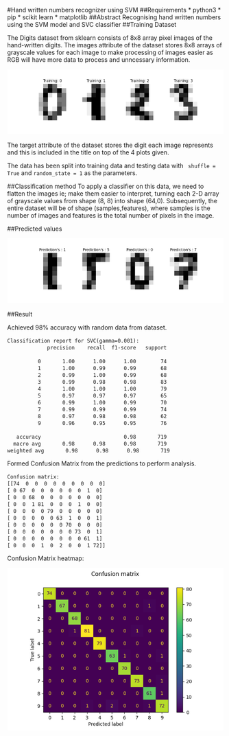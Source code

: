  #Hand written numbers recognizer using SVM
 ##Requirements
     * python3
     * pip
     * scikit learn
     * matplotlib
 ##Abstract
  Recognising hand written numbers using the SVM model and SVC classifier 
 ##Training Dataset
  
 The Digits dataset from sklearn consists of 8x8 array pixel images of the hand-written digits. The images attribute of the dataset stores 8x8 arrays of grayscale values for each image to make processing of images easier as RGB will have more data to process and unncessary information.

 ![Screenshot](Figure_1.png)
 
 The target attribute of the dataset stores the digit each image represents and this is included in the title on top of the 4 plots given.

 The data has been split into training data and testing data with ``` shuffle = True``` and ``` random_state = 1 ``` as the parameters.
  
 ##Classification method
  To apply a classifier on this data, we need to flatten the images ie; make them easier to interpret, turning each 2-D array of grayscale values from shape (8, 8) into shape (64,0). Subsequently, the entire dataset will be of shape (samples,features), where samples is the number of images and features is the total number of pixels in the image.
  
 ##Predicted values
  

 ![Screenshot](Figure_2.png)
 
  
 ##Result
  
 Achieved 98% accuracy with random data from dataset.

 ```
 Classification report for SVC(gamma=0.001):
              precision    recall  f1-score   support

           0       1.00      1.00      1.00        74
           1       1.00      0.99      0.99        68
           2       0.99      1.00      0.99        68
           3       0.99      0.98      0.98        83
           4       1.00      1.00      1.00        79
           5       0.97      0.97      0.97        65
           6       0.99      1.00      0.99        70
           7       0.99      0.99      0.99        74
           8       0.97      0.98      0.98        62
           9       0.96      0.95      0.95        76

    accuracy                           0.98       719
   macro avg       0.98      0.98      0.98       719
 weighted avg       0.98      0.98      0.98       719

 ```
 Formed Confusion Matrix from the predictions to perform analysis.

 ```
 Confusion matrix: 
[[74  0  0  0  0  0  0  0  0  0]
 [ 0 67  0  0  0  0  0  0  1  0]
 [ 0  0 68  0  0  0  0  0  0  0]
 [ 0  0  1 81  0  0  0  1  0  0]
 [ 0  0  0  0 79  0  0  0  0  0]
 [ 0  0  0  0  0 63  1  0  0  1]
 [ 0  0  0  0  0  0 70  0  0  0]
 [ 0  0  0  0  0  0  0 73  0  1]
 [ 0  0  0  0  0  0  0  0 61  1]
 [ 0  0  0  1  0  2  0  0  1 72]]

 ```
 Confusion Matrix heatmap:

 ![Screenshot](Figure_3.png)
  
 
